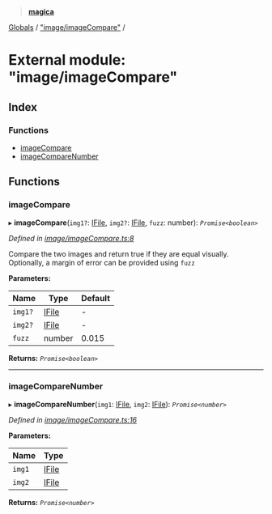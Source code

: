 > **[magica](../README.md)**

[Globals](../README.md) / ["image/imageCompare"](_image_imagecompare_.md) /

# External module: "image/imageCompare"

## Index

### Functions

* [imageCompare](_image_imagecompare_.md#imagecompare)
* [imageCompareNumber](_image_imagecompare_.md#imagecomparenumber)

## Functions

###  imageCompare

▸ **imageCompare**(`img1?`: [IFile](../interfaces/_types_.ifile.md), `img2?`: [IFile](../interfaces/_types_.ifile.md), `fuzz`: number): *`Promise<boolean>`*

*Defined in [image/imageCompare.ts:8](https://github.com/cancerberoSgx/magica/blob/cc19f3a/src/image/imageCompare.ts#L8)*

Compare the two images and return true if they are equal visually. Optionally, a margin of error can be provided using `fuzz`

**Parameters:**

Name | Type | Default |
------ | ------ | ------ |
`img1?` | [IFile](../interfaces/_types_.ifile.md) | - |
`img2?` | [IFile](../interfaces/_types_.ifile.md) | - |
`fuzz` | number | 0.015 |

**Returns:** *`Promise<boolean>`*

___

###  imageCompareNumber

▸ **imageCompareNumber**(`img1`: [IFile](../interfaces/_types_.ifile.md), `img2`: [IFile](../interfaces/_types_.ifile.md)): *`Promise<number>`*

*Defined in [image/imageCompare.ts:16](https://github.com/cancerberoSgx/magica/blob/cc19f3a/src/image/imageCompare.ts#L16)*

**Parameters:**

Name | Type |
------ | ------ |
`img1` | [IFile](../interfaces/_types_.ifile.md) |
`img2` | [IFile](../interfaces/_types_.ifile.md) |

**Returns:** *`Promise<number>`*